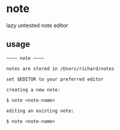 # note

lazy untested note editor

## usage

```
~~~~ note ~~~~

notes are stored in /Users/richard/notes

set $EDITOR to your preferred editor

creating a new note:

$ note <note-name>

editing an existing note:

$ note <note-name>
```
